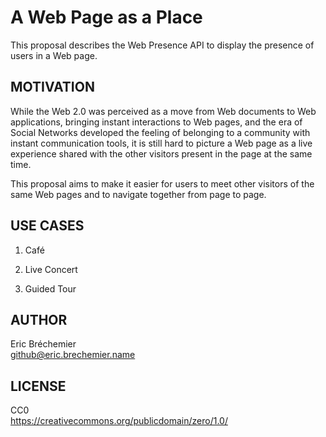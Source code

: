 A Web Page as a Place
=====================

This proposal describes the Web Presence API
to display the presence of users in a Web page.

## MOTIVATION ##

While the Web 2.0 was perceived as a move from Web documents
to Web applications, bringing instant interactions to Web pages,
and the era of Social Networks developed the feeling of belonging
to a community with instant communication tools, it is still hard
to picture a Web page as a live experience shared with the other
visitors present in the page at the same time.

This proposal aims to make it easier for users to meet other visitors
of the same Web pages and to navigate together from page to page.

## USE CASES ##

1. Café

2. Live Concert

3. Guided Tour

## AUTHOR ##

Eric Bréchemier  
github@eric.brechemier.name

## LICENSE ##

CC0  
https://creativecommons.org/publicdomain/zero/1.0/
